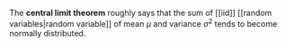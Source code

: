 The **central limit theorem** roughly says that the sum of [[iid]] [[random variables|random variable]] of mean $\mu$ and variance $\sigma^2$ tends to become normally distributed.
